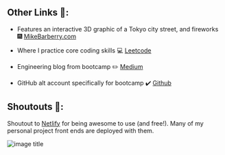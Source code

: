 ## Other Links :link::

 - Features an interactive 3D graphic of a Tokyo city street, and fireworks :fireworks:  [MikeBarberry.com](https://mikebarberry.com)

 - Where I practice core coding skills  :computer:  [Leetcode](https://leetcode.com/Mbarberry/)

 - Engineering blog from bootcamp  :pencil2:  [Medium](https://mikebarberry.medium.com/)

 - GitHub alt account specifically for bootcamp :heavy_check_mark:  [Github](https://github.com/MikeBarberry-Flatiron)

## Shoutouts :raised_hands::
Shoutout to [Netlify](https://www.netlify.com/) for being awesome to use (and free!). Many of my personal project front ends are deployed with them.


![image title](http://blogs.agu.org/geospace/files/2016/01/5565696408_9849980bdb_o.jpg)
